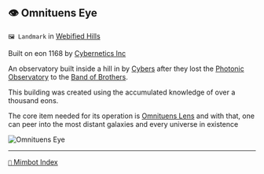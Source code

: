 ## 👁 Omnituens Eye 

`🖼️ Landmark` in [Webified Hills](<https://zeithalt.github.io/r/webified_hills.html>)

Built on eon 1168 by [Cybernetics Inc](<https://zeithalt.github.io/r/cybernetics_inc.html>)

An observatory built inside a hill in by [Cybers](<https://zeithalt.github.io/r/cybers.html>) after they lost the [Photonic Observatory](<https://zeithalt.github.io/r/photonic_observatory.html>) to the [Band of Brothers](<https://zeithalt.github.io/r/band_of_brothers.html>).

This building was created using the accumulated knowledge of over a thousand eons. 

The core item needed for its operation is [Omnituens Lens](<https://zeithalt.github.io/r/omnituens_lens.html>) and with that, one can peer into the most distant galaxies and every universe in existence

![Omnituens Eye](https://zeithalt.github.io/r/i/omnituens_eye.png)

-----
[`📑` Mimbot Index](<https://zeithalt.github.io/r/#2870>)
<!---
keywords:  
aliases: 
-->